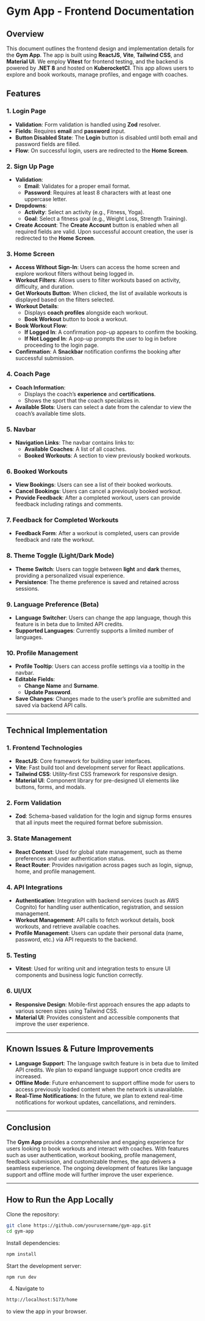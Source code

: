 # Gym App - Frontend Documentation

## Overview

This document outlines the frontend design and implementation details for the **Gym App**. The app is built using **ReactJS**, **Vite**, **Tailwind CSS**, and **Material UI**. We employ **Vitest** for frontend testing, and the backend is powered by **.NET 8** and hosted on **KuberocketCI**. This app allows users to explore and book workouts, manage profiles, and engage with coaches.

## Features

### 1. **Login Page**
   - **Validation**: Form validation is handled using **Zod** resolver.
   - **Fields**: Requires **email** and **password** input.
   - **Button Disabled State**: The **Login** button is disabled until both email and password fields are filled.
   - **Flow**: On successful login, users are redirected to the **Home Screen**.

### 2. **Sign Up Page**
   - **Validation**:
     - **Email**: Validates for a proper email format.
     - **Password**: Requires at least 8 characters with at least one uppercase letter.
   - **Dropdowns**:
     - **Activity**: Select an activity (e.g., Fitness, Yoga).
     - **Goal**: Select a fitness goal (e.g., Weight Loss, Strength Training).
   - **Create Account**: The **Create Account** button is enabled when all required fields are valid. Upon successful account creation, the user is redirected to the **Home Screen**.

### 3. **Home Screen**
   - **Access Without Sign-In**: Users can access the home screen and explore workout filters without being logged in.
   - **Workout Filters**: Allows users to filter workouts based on activity, difficulty, and duration.
   - **Get Workouts Button**: When clicked, the list of available workouts is displayed based on the filters selected.
   - **Workout Details**:
     - Displays **coach profiles** alongside each workout.
     - **Book Workout** button to book a workout.
   - **Book Workout Flow**:
     - **If Logged In**: A confirmation pop-up appears to confirm the booking.
     - **If Not Logged In**: A pop-up prompts the user to log in before proceeding to the login page.
   - **Confirmation**: A **Snackbar** notification confirms the booking after successful submission.

### 4. **Coach Page**
   - **Coach Information**:
     - Displays the coach’s **experience** and **certifications**.
     - Shows the sport that the coach specializes in.
   - **Available Slots**: Users can select a date from the calendar to view the coach’s available time slots.

### 5. **Navbar**
   - **Navigation Links**: The navbar contains links to:
     - **Available Coaches**: A list of all coaches.
     - **Booked Workouts**: A section to view previously booked workouts.

### 6. **Booked Workouts**
   - **View Bookings**: Users can see a list of their booked workouts.
   - **Cancel Bookings**: Users can cancel a previously booked workout.
   - **Provide Feedback**: After a completed workout, users can provide feedback including ratings and comments.

### 7. **Feedback for Completed Workouts**
   - **Feedback Form**: After a workout is completed, users can provide feedback and rate the workout.

### 8. **Theme Toggle (Light/Dark Mode)**
   - **Theme Switch**: Users can toggle between **light** and **dark** themes, providing a personalized visual experience.
   - **Persistence**: The theme preference is saved and retained across sessions.

### 9. **Language Preference (Beta)**
   - **Language Switcher**: Users can change the app language, though this feature is in beta due to limited API credits.
   - **Supported Languages**: Currently supports a limited number of languages.

### 10. **Profile Management**
   - **Profile Tooltip**: Users can access profile settings via a tooltip in the navbar.
   - **Editable Fields**:
     - **Change Name** and **Surname**.
     - **Update Password**.
   - **Save Changes**: Changes made to the user’s profile are submitted and saved via backend API calls.

---

## Technical Implementation

### 1. **Frontend Technologies**
   - **ReactJS**: Core framework for building user interfaces.
   - **Vite**: Fast build tool and development server for React applications.
   - **Tailwind CSS**: Utility-first CSS framework for responsive design.
   - **Material UI**: Component library for pre-designed UI elements like buttons, forms, and modals.

### 2. **Form Validation**
   - **Zod**: Schema-based validation for the login and signup forms ensures that all inputs meet the required format before submission.

### 3. **State Management**
   - **React Context**: Used for global state management, such as theme preferences and user authentication status.
   - **React Router**: Provides navigation across pages such as login, signup, home, and profile management.

### 4. **API Integrations**
   - **Authentication**: Integration with backend services (such as AWS Cognito) for handling user authentication, registration, and session management.
   - **Workout Management**: API calls to fetch workout details, book workouts, and retrieve available coaches.
   - **Profile Management**: Users can update their personal data (name, password, etc.) via API requests to the backend.

### 5. **Testing**
   - **Vitest**: Used for writing unit and integration tests to ensure UI components and business logic function correctly.

### 6. **UI/UX**
   - **Responsive Design**: Mobile-first approach ensures the app adapts to various screen sizes using Tailwind CSS.
   - **Material UI**: Provides consistent and accessible components that improve the user experience.

---

## Known Issues & Future Improvements

- **Language Support**: The language switch feature is in beta due to limited API credits. We plan to expand language support once credits are increased.
- **Offline Mode**: Future enhancement to support offline mode for users to access previously loaded content when the network is unavailable.
- **Real-Time Notifications**: In the future, we plan to extend real-time notifications for workout updates, cancellations, and reminders.

---

## Conclusion

The **Gym App** provides a comprehensive and engaging experience for users looking to book workouts and interact with coaches. With features such as user authentication, workout booking, profile management, feedback submission, and customizable themes, the app delivers a seamless experience. The ongoing development of features like language support and offline mode will further improve the user experience.

---

## How to Run the App Locally

Clone the repository:
   ```bash
   git clone https://github.com/yourusername/gym-app.git
   cd gym-app
   ```

Install dependencies:
```bash
npm install
```

Start the development server:
```bash
npm run dev
```

4. Navigate to 
```bash 
http://localhost:5173/home
```
to view the app in your browser.